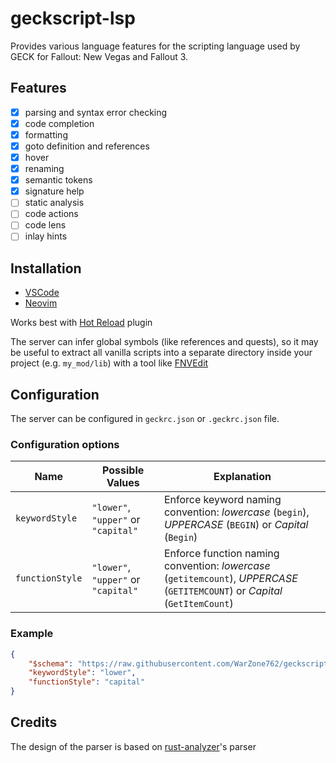 # geckscript-lsp

Provides various language features for the scripting language used by GECK for Fallout: New Vegas and Fallout 3.

## Features

- [x] parsing and syntax error checking
- [x] code completion
- [x] formatting
- [x] goto definition and references
- [x] hover
- [x] renaming
- [x] semantic tokens
- [x] signature help
- [ ] static analysis
- [ ] code actions
- [ ] code lens
- [ ] inlay hints

## Installation

- [VSCode](https://github.com/WarZone762/vscode-geckscript)
- [Neovim](https://github.com/WarZone762/geckscript.nvim)

Works best with [Hot Reload](https://www.nexusmods.com/newvegas/mods/70962) plugin

The server can infer global symbols (like references and quests), so it may be useful to extract
all vanilla scripts into a separate directory inside your project (e.g. `my_mod/lib`) with a tool
like [FNVEdit](https://www.nexusmods.com/newvegas/mods/34703)

## Configuration

The server can be configured in `geckrc.json` or `.geckrc.json` file.

### Configuration options

| Name            | Possible Values                     | Explanation                                                                                                                  |
| --------------- | ----------------------------------- | ---------------------------------------------------------------------------------------------------------------------------- |
| `keywordStyle`  | `"lower"`, `"upper"` or `"capital"` | Enforce keyword naming convention: *lowercase* (`begin`), *UPPERCASE* (`BEGIN`) or *Capital* (`Begin`)                       |
| `functionStyle` | `"lower"`, `"upper"` or `"capital"` | Enforce function naming convention: *lowercase* (`getitemcount`), *UPPERCASE* (`GETITEMCOUNT`) or *Capital* (`GetItemCount`) |

### Example

```json
{
    "$schema": "https://raw.githubusercontent.com/WarZone762/geckscript-lsp/dev/src/geckscript/config.schema.json",
    "keywordStyle": "lower",
    "functionStyle": "capital"
}
```

## Credits

The design of the parser is based on [rust-analyzer](https://rust-analyzer.github.io/)'s parser
